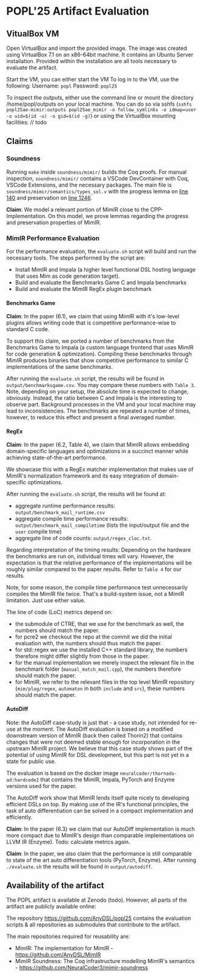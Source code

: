 # POPL'25 Artifact Evaluation

## VitualBox VM
Open VirtualBox and import the provided image.
The image was created using VirtualBox 7.1 on an x86-64bit machine. It contains an Ubuntu Server installation.
Provided within the installation are all tools necessary to evaluate the artifact.

Start the VM, you can either start the VM 
To log in to the VM, use the following:
Username: `popl`
Password: `popl25`

To inspect the outputs, either use the command line or mount the directory /home/popl/outputs on your local machine.
You can do so via sshfs (`sshfs popl25ae-mimir:outputs popl25ae_mimir -o follow_symlinks -o idmap=user -o uid=$(id -u) -o gid=$(id -g)`) or using the VirtualBox mounting facilities: // todo

## Claims

### Soundness

Running `make` inside `soundness/mimir/` builds the Coq proofs.
For manual inspection, `soundness/mimir/` contains a VSCode DevContainer with Coq, VSCode Extensions, and the necessary packages.
The main file is `soundness/mimir/semantics/types_sol.v` with the progress lemma on [line 140](https://github.com/NeuralCoder3/mimir-soundness/blob/7594a3fc2715c58e907f978b0f4f8762c6192d3d/mimir/semantics/types_sol.v#L140) and preservation on [line 1246](https://github.com/NeuralCoder3/mimir-soundness/blob/7594a3fc2715c58e907f978b0f4f8762c6192d3d/mimir/semantics/types_sol.v#L1246).

**Claim**: We model a relevant portion of MimIR close to the CPP-Implementation. On this model, we prove lemmas regarding the progress and preservation properties of MimIR.

### MimIR Performance Evaluation

For the performance evaluation, the `evaluate.sh` script will build and run the necessary tools.
The steps performed by the script are:
- Install MimIR and Impala (a higher level functional DSL hosting language that uses Mim as code generation target).
- Build and evaluate the Benchmarks Game C and Impala benchmarks
- Build and evaluate the MimIR RegEx plugin benchmark

#### Benchmarks Game
**Claim**: In the paper (6.1), we claim that using MimIR with it's low-level plugins allows writing code that is competitive performance-wise to standard C code.

To support this claim, we ported a number of benchmarks from the Benchmarks Game to Impala (a custom language frontend that uses MimIR for code generation & optimization).
Compiling these benchmarks through MimIR produces binaries that show competitive performance to similar C implementations of the same benchmarks.

After running the `evaluate.sh` script, the results will be found in `output/benchmarksgame.csv`.
You may compare these numbers with `Table 3`.
Note, depending on your setup, the absolute time is expected to change, obviously.
Instead, the ratio between C and Impala is the interesting to observe part.
Background processes in the VM and your local machine may lead to inconsistencies. The benchmarks are repeated a number of times, however, to reduce this effect and present a final averaged number.

#### RegEx
**Claim**: In the paper (6.2, Table 4), we claim that MimIR allows embedding domain-specific languages and optimizations in a succinct manner while achieving state-of-the-art performance.

We showcase this with a RegEx matcher implementation that makes use of MimIR's normalization framework and its easy integration of domain-specific optimizations.

After running the `evaluate.sh` script, the results will be found at:
- aggregate runtime performance results: `output/benchmark_mail_runtime.csv`
- aggregate compile time performance results: `output/benchmark_mail_compiletime` (lists the input/output file and the `user` compile time)
- aggregate line of code counts: `output/regex_cloc.txt`.

Regarding interpretation of the timing results:
Depending on the hardware the benchmarks are run on, individual times will vary. However, the expectation is that the relative performance of the implementations will be roughly similar compared to the paper results.
Refer to `Table 4` for our results.

Note, for some reason, the compile time performance test unnecessarily compiles the MimIR file twice.
That's a build-system issue, not a MimIR limitation. Just use either value.

The line of code (LoC) metrics depend on:
- the submodule of CTRE, that we use for the benchmark as well, the numbers should match the paper.
- for pcre2 we checkout the repo at the commit we did the initial evaluation with, the numbers should thus match the paper.
- for std::regex we use the installed C++ standard library, the numbers therefore might differ slightly from those in the paper.
- for the manual implementation we merely inspect the relevant file in the benchmark folder (`manual_match_mail.cpp`), the numbers therefore should match the paper.
- for MimIR, we refer to the relevant files in the top level MimIR repository (`mim/plug/regex`, `automaton` in both `include` and `src`), these numbers should match the paper.


#### AutoDiff
Note: the AutoDiff case-study is just that - a case study, not intended for re-use at the moment.
The AutoDiff evaluation is based on a modified downstream version of MimIR (back then called Thorin2) that contains changes that were not deemed stable enough for incorporation in the upstream MimIR project.
We believe that this case study shows part of the potential of using MimIR for DSL development, but this part is not yet in a state for public use.

The evaluation is based on the docker image `neuralcoder/thornado-ad:hardcode2` that contains the MimIR, Impala, PyTorch and Enzyme versions used for the paper.

The AutoDiff work show that MimIR lends itself quite nicely to developing efficient DSLs on top.
By making use of the IR's functional principles, the task of auto differentiation can be solved in a compact implementation and efficiently.

**Claim**: In the paper (6.3) we claim that our AutoDiff implementation is much more compact due to MimIR's design than comparable implementations on LLVM IR (Enzyme).
Todo: calculate metrics again.

**Claim**: In the paper, we also claim that the performance is still comparable to state of the art auto differentiation tools (PyTorch, Enzyme).
After running `./evaluate.sh` the results will be found in `output/autodiff`.

## Availability of the artifact
The POPL artifact is available at Zenodo (todo).
However, all parts of the artifact are publicly available online:

The repository https://github.com/AnyDSL/popl25 contains the evaluation scripts & all repositories as submodules that contribute to the artifact.

The main repositories required for reusability are:
- MimIR: The implementation for MimIR - https://github.com/AnyDSL/MimIR
- MimIR Soundness: The Coq infrastructure modelling MimIR's semantics - https://github.com/NeuralCoder3/mimir-soundness


